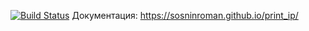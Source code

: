 [![Build Status](https://travis-ci.org/sosninroman/print_ip.svg?branch=master)](https://travis-ci.org/sosninroman/print_ip)
Документация: https://sosninroman.github.io/print_ip/
